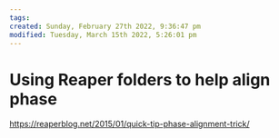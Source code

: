 ```yaml
---
tags: 
created: Sunday, February 27th 2022, 9:36:47 pm
modified: Tuesday, March 15th 2022, 5:26:01 pm
---
```


# Using Reaper folders to help align phase
https://reaperblog.net/2015/01/quick-tip-phase-alignment-trick/